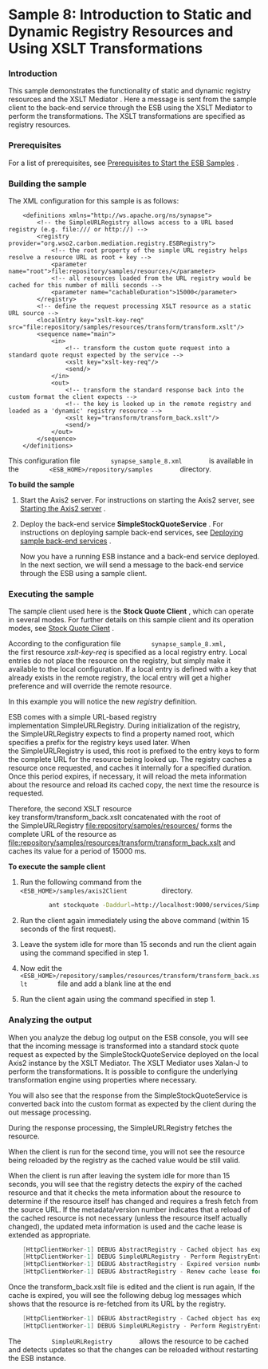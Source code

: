 # Sample 8: Introduction to Static and Dynamic Registry Resources and Using XSLT Transformations

### Introduction

This sample demonstrates the functionality of static and dynamic
registry resources and the XSLT Mediator . Here a message is sent from
the sample client to the back-end service through the ESB using the XSLT
Mediator to perform the transformations. The XSLT transformations are
specified as registry resources.

### Prerequisites

For a list of prerequisites, see [Prerequisites to Start the ESB
Samples](https://docs.wso2.com/display/EI650/Setting+Up+the+ESB+Samples#SettingUptheESBSamples-ESBSamplePrerequisites)
.

### Building the sample

The XML configuration for this sample is as follows:

```
    <definitions xmlns="http://ws.apache.org/ns/synapse">
        <!-- the SimpleURLRegistry allows access to a URL based registry (e.g. file:/// or http://) -->
        <registry provider="org.wso2.carbon.mediation.registry.ESBRegistry">
            <!-- the root property of the simple URL registry helps resolve a resource URL as root + key -->
            <parameter name="root">file:repository/samples/resources/</parameter>
            <!-- all resources loaded from the URL registry would be cached for this number of milli seconds -->
            <parameter name="cachableDuration">15000</parameter>
        </registry>
        <!-- define the request processing XSLT resource as a static URL source -->
        <localEntry key="xslt-key-req" src="file:repository/samples/resources/transform/transform.xslt"/>
        <sequence name="main">
            <in>
                <!-- transform the custom quote request into a standard quote requst expected by the service -->
                <xslt key="xslt-key-req"/>
                <send/>
            </in>
            <out>
                <!-- transform the standard response back into the custom format the client expects -->
                <!-- the key is looked up in the remote registry and loaded as a 'dynamic' registry resource -->
                <xslt key="transform/transform_back.xslt"/>
                <send/>
            </out>
        </sequence>
    </definitions>
```

This configuration file `         synapse_sample_8.xml        ` is
available in the `         <ESB_HOME>/repository/samples        `
directory.

**To build the sample**

1.  Start the Axis2 server. For instructions on starting the Axis2
    server, see [Starting the Axis2
    server](https://docs.wso2.com/display/EI650/Setting+Up+the+ESB+Samples#SettingUptheESBSamples-Axis2server)
    .

2.  Deploy the back-end service **SimpleStockQuoteService** . For
    instructions on deploying sample back-end services, see [Deploying
    sample back-end
    services](https://docs.wso2.com/display/EI650/Setting+Up+the+ESB+Samples#SettingUptheESBSamples-Backend)
    .

    Now you have a running ESB instance and a back-end service deployed.
    In the next section, we will send a message to the back-end service
    through the ESB using a sample client.

### Executing the sample

The sample client used here is the **Stock Quote Client** , which can
operate in several modes. For further details on this sample client and
its operation modes, see [Stock Quote
Client](https://docs.wso2.com/display/EI650/Using+the+Sample+Clients#UsingtheSampleClients-StockQuoteClient)
.

According to the configuration file
`         synapse_sample_8.xml,        ` the first resource
*xslt-key-req* is specified as a local registry entry. Local entries do
not place the resource on the registry, but simply make it available to
the local configuration. If a local entry is defined with a key that
already exists in the remote registry, the local entry will get a higher
preference and will override the remote resource.

In this example you will notice the new *registry* definition.

ESB comes with a simple URL-based registry
implementation SimpleURLRegistry. During initialization of the registry,
the SimpleURLRegistry expects to find a property named root, which
specifies a prefix for the registry keys used later. When
the SimpleURLRegistry is used, this root is prefixed to the entry keys
to form the complete URL for the resource being looked up. The registry
caches a resource once requested, and caches it internally for a
specified duration. Once this period expires, if necessary, it will
reload the meta information about the resource and reload its cached
copy, the next time the resource is requested.

Therefore, the second XSLT resource
key transform/transform\_back.xslt concatenated with the root of
the SimpleURLRegistry
[file:repository/samples/resources/](http://filerepository) forms the
complete URL of the resource as
[file:repository/samples/resources/transform/transform\_back.xslt](http://filerepository)
and caches its value for a period of 15000 ms.

**To execute the sample client**

1.  Run the following command from the
    `           <ESB_HOME>/samples/axis2Client          ` directory.

    ``` bash
            ant stockquote -Daddurl=http://localhost:9000/services/SimpleStockQuoteService -Dtrpurl=http://localhost:8280/ -Dmode=customquote
    ```

2.  Run the client again immediately using the above command (within 15
    seconds of the first request).
3.  Leave the system idle for more than 15 seconds and run the client
    again using the command specified in step 1.
4.  Now edit the
    `          <ESB_HOME>/repository/samples/resources/transform/transform_back.xslt         `
    file and add a blank line at the end
5.  Run the client again using the command specified in step 1.

### Analyzing the output

When you analyze the debug log output on the ESB console, you will see
that the incoming message is transformed into a standard stock quote
request as expected by the SimpleStockQuoteService deployed on the local
Axis2 instance by the XSLT Mediator. The XSLT Mediator uses Xalan-J to
perform the transformations. It is possible to configure the underlying
transformation engine using properties where necessary.

You will also see that the response from the SimpleStockQuoteService is
converted back into the custom format as expected by the client during
the out message processing.

During the response processing, the SimpleURLRegistry fetches the
resource.

When the client is run for the second time, you will not see the
resource being reloaded by the registry as the cached value would be
still valid.

When the client is run after leaving the system idle for more than 15
seconds, you will see that the registry detects the expiry of the cached
resource and that it checks the meta information about the resource to
determine if the resource itself has changed and requires a fresh fetch
from the source URL. If the metadata/version number indicates that a
reload of the cached resource is not necessary (unless the resource
itself actually changed), the updated meta information is used and the
cache lease is extended as appropriate.

``` java
    [HttpClientWorker-1] DEBUG AbstractRegistry - Cached object has expired for key : transform/transform_back.xslt
    [HttpClientWorker-1] DEBUG SimpleURLRegistry - Perform RegistryEntry lookup for key : transform/transform_back.xslt
    [HttpClientWorker-1] DEBUG AbstractRegistry - Expired version number is same as current version in registry
    [HttpClientWorker-1] DEBUG AbstractRegistry - Renew cache lease for another 15s
```

Once the transform\_back.xslt file is edited and the client is run
again, If the cache is expired, you will see the following debug log
messages which shows that the resource is re-fetched from its URL by the
registry.

``` java
    [HttpClientWorker-1] DEBUG AbstractRegistry - Cached object has expired for key : transform/transform_back.xslt
    [HttpClientWorker-1] DEBUG SimpleURLRegistry - Perform RegistryEntry lookup for key : transform/transform_back.xslt
```

The `         SimpleURLRegistry        ` allows the resource to be
cached and detects updates so that the changes can be reloaded without
restarting the ESB instance.
